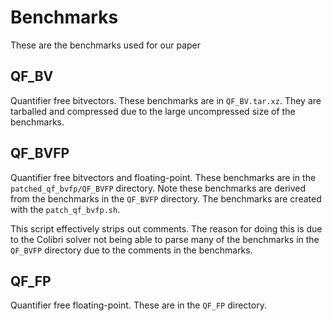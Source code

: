 # Benchmarks

These are the benchmarks used for our paper

## QF_BV

Quantifier free bitvectors. These benchmarks are in
`QF_BV.tar.xz`. They are tarballed and compressed
due to the large uncompressed size of the benchmarks.

## QF_BVFP

Quantifier free bitvectors and floating-point.
These benchmarks are in the `patched_qf_bvfp/QF_BVFP` directory.
Note these benchmarks are derived from the benchmarks in the `QF_BVFP`
directory. The benchmarks are created with the `patch_qf_bvfp.sh`.

This script effectively strips out comments. The reason for doing this is due
to the Colibri solver not being able to parse many of the benchmarks in the
`QF_BVFP` directory due to the comments in the benchmarks.

## QF_FP

Quantifier free floating-point. These are in the `QF_FP` directory.
